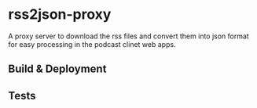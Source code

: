 # rss2json-proxy

A proxy server to download the rss files and convert them into json format for easy processing in the podcast clinet web apps.

## Build & Deployment

## Tests

